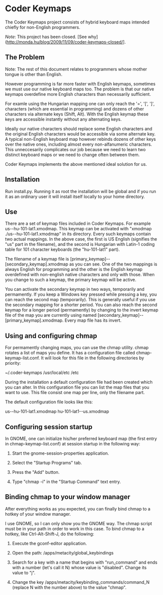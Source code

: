 Coder Keymaps
=============

The Coder Keymaps project consists of hybrid keyboard maps intended chiefly for non-English programmers.

_Note_: This project has been closed.  [See why](http://monda.hu/blog/2009/11/09/coder-keymaps-closed/].

The Problem
-----------

Note: The rest of this document relates to programmers whose mother tongue is other than English.

However programming is far more faster with English keymaps, sometimes we must use our native keyboard maps too.  The problem is that our native keymaps overdefine more English characters than necessarily sufficient.

For examle using the Hungarian mapping one can only reach the '=', '[', ']', characters (which are essential in programming) and dozens of other characters via alternate keys (Shift, Alt).  With the English keymap these keys are accessible instantly without any alternating keys.

Ideally our native characters should replace some English characters and the original English characters would be accessible via some alternate key.  A typical non-English keyboard map however rebinds dozens of other keys over the native ones, including almost every non-alfanumeric characters.  This unneccesarily complicates our job because we need to learn two distinct keyboard maps or we need to change often between them.

Coder Keymaps implements the above mentioned ideal solution for us.

Installation
------------

Run install.py.  Running it as root the installation will be global and if you run it as an ordinary user it will install itself locally to your home directory.

Use
---

There are a set of keymap files included in Coder Keymaps.  For example us--hu-101-lat1.xmodmap.  This keymap can be activated with "xmodmap ./us--hu-101-lat1.xmodmap" in its directory.  Every such keymaps contain two actual mappings.  In the above case, the first is US English (signifies the "us" part in the filename), and the second is Hungarian with Latin-1 coding table for 101 character keyboards (the "hu-101-lat1" part).

The filename of a keymap file is [primary_keymap]--[secondary_keymap].xmodmap as you can see.  One of the two mappings is always English for programming and the other is the English keymap overdefined with non-english native characters and only with those.  When you change to such a keymap, the primary keymap will be active.

You can activate the secondary keymap in two ways, temporarily and permamently.  If you keep a Windows key pressed while pressing a key, you can reach the second map (temporarily).  This is generally useful if you use the secondary mapping for a shorter period.  You can also reach the second keymap for a longer period (permamently) by changing to the invert keymap file of the map you are currently using named [secondary_keymap]--[primary_keymap].xmodmap.  Every map file has its invert.

Using and configuring chmap
---------------------------

For permamently changing maps, you can use the chmap utility.  chmap rotates a list of maps you define.  It has a configuration file called chmap-keymap-list.conf.  It will look for this file in the following directories by priority:

~/.coder-keymaps
/usr/local/etc
/etc

During the installation a default configuration file had been created which you can alter.  In this configuration file you can list the map files that you want to use.  This file consist one map per line, only the filename part.

The default configuration file looks like this:

us--hu-101-lat1.xmodmap
hu-101-lat1--us.xmodmap

Configuring session startup
---------------------------

In GNOME, one can initialize his/her preferred keyboard map (the first entry in chmap-keymap-list.conf) at session startup in the following way:

1. Start the gnome-session-properties application.

2. Select the "Startup Programs" tab.

3. Press the "Add" button.

4. Type "chmap -i" in the "Startup Command" text entry.

Binding chmap to your window manager
------------------------------------

After everything works as you expected, you can finally bind chmap to
a hotkey of your window manager.

I use GNOME, so I can only show you the GNOME way.  The chmap script
must be in your path in order to work in this case.  To bind chmap to
a hotkey, like Ctrl-Alt-Shift-J, do the following:

1. Execute the gconf-editor application.

2. Open the path: /apps/metacity/global_keybindings

3. Search for a key with a name that begins with "run_command" and ends with a number (let's call it N) whose value is "disabled".  Change its value to "j".

4. Change the key /apps/metacity/keybinding_commands/command_N (replace N with the number above) to the value "chmap".
